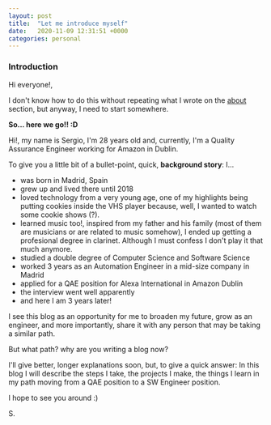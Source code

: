 ```yaml
---
layout: post
title:  "Let me introduce myself"
date:   2020-11-09 12:31:51 +0000
categories: personal
---
```


### Introduction

Hi everyone!,

I don't know how to do this without repeating what I wrote on the [about][about.markdown] section, but anyway, I need to start somewhere.

**So... here we go!! :D**

Hi!, my name is Sergio, I'm 28 years old and, currently, I'm a Quality Assurance Engineer working for Amazon in Dublin.

To give you a little bit of a bullet-point, quick, **background story**: I...
 - was born in Madrid, Spain
 - grew up and lived there until 2018
 - loved technology from a very young age, one of my highlights being putting cookies inside the VHS player because, well, I wanted to watch some cookie shows (?).
 - learned music too!, inspired from my father and his family (most of them are musicians or are related to music somehow), I ended up getting a profesional degree in clarinet. Although I must confess I don't play it that much anymore.
 - studied a double degree of Computer Science and Software Science
 - worked 3 years as an Automation Engineer in a mid-size company in Madrid
 - applied for a QAE position for Alexa International in Amazon Dublin
 - the interview went well apparently
 - and here I am 3 years later!

I see this blog as an opportunity for me to broaden my future, grow as an engineer, and more importantly, share it with any person that may be taking a similar path.  

But what path? why are you writing a blog now?

I'll give better, longer explanations soon, but, to give a quick answer: In this blog I will describe the steps I take, the projects I make, the things I learn in my path moving from a QAE position to a SW Engineer position.

I hope to see you around :)

S.

[about.markdown]: ../../../../about